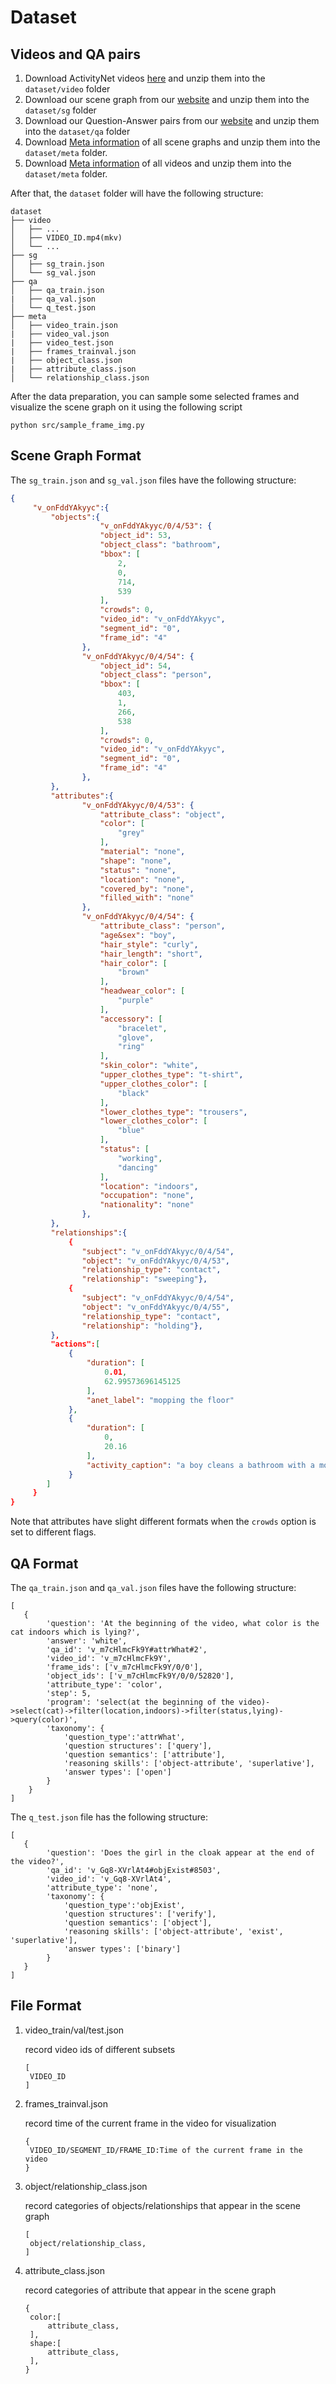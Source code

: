 # Dataset

## Videos and QA pairs

1. Download ActivityNet videos [here](http://activity-net.org/) and unzip them into the `dataset/video` folder
2. Download our scene graph from our [website](https://milvlg.github.io/anetqa/) and unzip them into the `dataset/sg` folder
3. Download our Question-Answer pairs from our [website](https://milvlg.github.io/anetqa/) and unzip them into the `dataset/qa` folder
4. Download [Meta information](https://awma1-my.sharepoint.com/:u:/g/personal/yuz_l0_tn/EZbBImoXyF1AstMYCqKwzIsBkfjoaYE2p9HtESIWaGDHmA?download=1) of all scene graphs and unzip them into the `dataset/meta` folder.
5. Download [Meta information](https://awma1-my.sharepoint.com/:u:/g/personal/yuz_l0_tn/EYIaBMbntepBt2tiG7USPO8Byi3ap-MkltQNdtUh9vZ2_w?download=1) of all videos and unzip them into the `dataset/meta` folder.

After that, the `dataset` folder will have the following structure:

```
dataset
├── video
│   ├── ...
│   ├── VIDEO_ID.mp4(mkv)
│   └── ...
├── sg
│   ├── sg_train.json 
│   └── sg_val.json
├── qa
│   ├── qa_train.json
|   ├── qa_val.json
│   └── q_test.json
├── meta
│   ├── video_train.json
|   ├── video_val.json
|   ├── video_test.json
|   ├── frames_trainval.json
|   ├── object_class.json
|   ├── attribute_class.json
│   └── relationship_class.json
```

After the data preparation, you can sample some selected frames and visualize the scene graph on it using the following script

```
python src/sample_frame_img.py
```

## Scene Graph Format

The `sg_train.json` and `sg_val.json` files have the following structure:
```json
{
     "v_onFddYAkyyc":{
         "objects":{
                    "v_onFddYAkyyc/0/4/53": {
                    "object_id": 53,
                    "object_class": "bathroom",
                    "bbox": [
                        2,
                        0,
                        714,
                        539
                    ],
                    "crowds": 0,
                    "video_id": "v_onFddYAkyyc",
                    "segment_id": "0",
                    "frame_id": "4"
                },
                "v_onFddYAkyyc/0/4/54": {
                    "object_id": 54,
                    "object_class": "person",
                    "bbox": [
                        403,
                        1,
                        266,
                        538
                    ],
                    "crowds": 0,
                    "video_id": "v_onFddYAkyyc",
                    "segment_id": "0",
                    "frame_id": "4"
                },
         },
         "attributes":{
                "v_onFddYAkyyc/0/4/53": {
                    "attribute_class": "object",
                    "color": [
                        "grey"
                    ],
                    "material": "none",
                    "shape": "none",
                    "status": "none",
                    "location": "none",
                    "covered_by": "none",
                    "filled_with": "none"
                },
                "v_onFddYAkyyc/0/4/54": {
                    "attribute_class": "person",
                    "age&sex": "boy",
                    "hair_style": "curly",
                    "hair_length": "short",
                    "hair_color": [
                        "brown"
                    ],
                    "headwear_color": [
                        "purple"
                    ],
                    "accessory": [
                        "bracelet",
                        "glove",
                        "ring"
                    ],
                    "skin_color": "white",
                    "upper_clothes_type": "t-shirt",
                    "upper_clothes_color": [
                        "black"
                    ],
                    "lower_clothes_type": "trousers",
                    "lower_clothes_color": [
                        "blue"
                    ],
                    "status": [
                        "working",
                        "dancing"
                    ],
                    "location": "indoors",
                    "occupation": "none",
                    "nationality": "none"
                },
         },
         "relationships":{
             {
                "subject": "v_onFddYAkyyc/0/4/54",
                "object": "v_onFddYAkyyc/0/4/53",
                "relationship_type": "contact",
                "relationship": "sweeping"},
             {
                "subject": "v_onFddYAkyyc/0/4/54",
                "object": "v_onFddYAkyyc/0/4/55",
                "relationship_type": "contact",
                "relationship": "holding"},
         },
         "actions":[            
             {
                 "duration": [
                     0.01,
                     62.99573696145125
                 ],
                 "anet_label": "mopping the floor"
             },
             {
                 "duration": [
                     0,
                     20.16
                 ],
                 "activity_caption": "a boy cleans a bathroom with a mop while dancing"
             }
        ]
     }
}
```
Note that attributes have slight different formats when the `crowds` option is set to different flags.

## QA Format

The `qa_train.json` and `qa_val.json` files have the following structure:

```
[
   {
        'question': 'At the beginning of the video, what color is the cat indoors which is lying?',
        'answer': 'white',
        'qa_id': 'v_m7cHlmcFk9Y#attrWhat#2',
        'video_id': 'v_m7cHlmcFk9Y',
        'frame_ids': ['v_m7cHlmcFk9Y/0/0'],
        'object_ids': ['v_m7cHlmcFk9Y/0/0/52820'],
        'attribute_type': 'color',
        'step': 5,
        'program': 'select(at the beginning of the video)->select(cat)->filter(location,indoors)->filter(status,lying)->query(color)',
        'taxonomy': {
            'question_type':'attrWhat',
            'question structures': ['query'], 
            'question semantics': ['attribute'], 
            'reasoning skills': ['object-attribute', 'superlative'], 
            'answer types': ['open']
        }
    }
]
```

The `q_test.json` file has the following structure:

```
[
   {
        'question': 'Does the girl in the cloak appear at the end of the video?',
        'qa_id': 'v_Gq8-XVrlAt4#objExist#8503',
        'video_id': 'v_Gq8-XVrlAt4',
        'attribute_type': 'none',
        'taxonomy': {
            'question_type':'objExist',
            'question structures': ['verify'], 
            'question semantics': ['object'], 
            'reasoning skills': ['object-attribute', 'exist', 'superlative'], 
            'answer types': ['binary']
   		}
   }
]
```

##   File Format

1. video_train/val/test.json

   record video ids of different subsets

   ```
   [
   	VIDEO_ID
   ]
   ```

2. frames_trainval.json

   record time of the current frame in the video for visualization

   ```
   {
   	VIDEO_ID/SEGMENT_ID/FRAME_ID:Time of the current frame in the video
   }
   ```

3. object/relationship_class.json

   record categories of objects/relationships that appear in the scene graph

   ```
   [
   	object/relationship_class,
   ]
   ```

4. attribute_class.json

   record categories of attribute that appear in the scene graph

   ```
   {
   	color:[
   		attribute_class,	
   	],
   	shape:[
   		attribute_class,
   	],
   }
   ```
